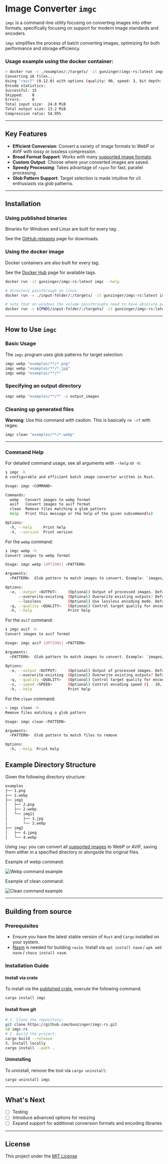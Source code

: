 # Image Converter `imgc`

`imgc` is a command-line utility focusing on converting images into other formats,
 specifically focusing on support for modern image standards and encoders.

`imgc` simplifies the process of batch converting images,
 optimizing for both performance and storage efficiency.

### Usage example using the docker container:
```bash
> docker run -v ./examples/:/targets/ -it gunzinger/imgc-rs:latest imgc avif "**/*.*"
Converting 16 files...
Using "ravif" (0.12.0) with options (quality: 90, speed: 3, bit depth: Eight, color model: RGB)
Encode statistics:
Successful: 15
Skipped:    0
Errors:     0
Total input size:  24.0 MiB
Total output size: 13.2 MiB
Compression ratio: 54.95%
```

---

## Key Features

- **Efficient Conversion**: 
 Convert a variety of image formats to WebP or AVIF with lossy or lossless compression.
- **Broad Format Support**: 
 Works with many [supported image formats](https://docs.rs/image/0.25.6/image/codecs/index.html#supported-formats).
- **Custom Output**:
 Choose where your converted images are saved.
- **Speedy Processing**:
 Takes advantage of `rayon` for fast, parallel processing.
- **Glob Pattern Support**: 
 Target selection is made intuitive for cli enthusiasts via glob patterns.

---

## Installation

### Using published binaries

Binaries for Windows and Linux are built for every tag.

See the [GitHub releases](https://github.com/Gunzinger/imgc-rs/releases) page for downloads.

### Using the docker image

Docker containers are also built for every tag.

See the [Docker Hub](https://hub.docker.com/r/gunzinger/imgc-rs) page for available tags.

```bash
docker run -it gunzinger/imgc-rs:latest imgc --help

# directory passthrough on linux
docker run -v ./input-folder/:/targets/ -it gunzinger/imgc-rs:latest imgc avif "/targets/**/*.png"

# note that on windows the volume passthroughs need to have absolute paths, e.g. (for powershell)
docker run -v ${PWD}/input-folder/:/targets/ -it gunzinger/imgc-rs:latest imgc avif "/targets/**/*.png"

```

---

## How to Use `imgc`

### Basic Usage

The `imgc` program uses glob patterns for target selection:

```bash
imgc webp "examples/**/*.png"
imgc webp "examples/**/*.jpg"
imgc webp "examples/**/*"
```

### Specifying an output directory

```bash
imgc webp "examples/**/*" -o output_images
```

### Cleaning up generated files

**Warning**: Use this command with caution. This is basically `rm -rf` with regex.

```bash
imgc clean "examples/**/*.webp"
```

---

### Command Help

For detailed command usage, see all arguments with `--help` or `-h`:

```bash
❯ imgc -h              
A configurable and efficient batch image converter written in Rust.

Usage: imgc <COMMAND>

Commands:
  webp   Convert images to webp format
  avif   Convert images to avif format
  clean  Remove files matching a glob pattern
  help   Print this message or the help of the given subcommand(s)

Options:
  -h, --help     Print help
  -V, --version  Print version
```

For the `webp` command:

```bash
❯ imgc webp -h                                     
Convert images to webp format

Usage: imgc webp [OPTIONS] <PATTERN>

Arguments:
  <PATTERN>  Glob pattern to match images to convert. Example: `images/**/*.png`

Options:
  -o, --output <OUTPUT>     (Optional) Output of processed images. Defaults to the same location as the original images
      --overwrite-existing  (Optional) Overwrite existing outputs? Defaults to false. (Determined by filename match)
      --lossless            (Optional) Use lossless encoding mode. Defaults to false
  -q, --quality <QUALITY>   (Optional) Control target quality for encoding (0 - 100, lower is worse). Defaults to 90.0
  -h, --help                Print help
```

For the `avif` command:

```bash
❯ imgc avif -h                                     
Convert images to avif format

Usage: imgc avif [OPTIONS] <PATTERN>

Arguments:
  <PATTERN>  Glob pattern to match images to convert. Example: `images/**/*.png`

Options:
  -o, --output <OUTPUT>     (Optional) Output of processed images. Defaults to the same location as the original images
      --overwrite-existing  (Optional) Overwrite existing outputs? Defaults to false. (Determined by filename match)
  -q, --quality <QUALITY>   (Optional) Control target quality for encoding (0 - 100, lower is worse). Defaults to 90.0
  -s, --speed <SPEED>       (Optional) Control encoding speed (1 - 10, lower is much slower but has a better quality and lower filesize). Defaults to 3
  -h, --help                Print help
```

For the `clean` command:

```bash
> imgc clean -h                  
Remove files matching a glob pattern

Usage: imgc clean <PATTERN>

Arguments:
  <PATTERN>  Glob pattern to match files to remove

Options:
  -h, --help  Print help
```

## Example Directory Structure

Given the following directory structure:

```bash
examples
├── 1.png
├── 1.webp
├── img1
│   ├── 2.png
│   ├── 2.webp
│   └── img11
│       ├── 3.jpg
│       └── 3.webp
├── img2
│   ├── 4.jpeg
│   └── 4.webp
```

Using `imgc` you can convert all [supported images](https://docs.rs/image/0.25.6/image/codecs/index.html#supported-formats)
 to WebP or AVIF, saving them either in a specified directory or alongside the original files.

Example of webp command:

![Webp command example](/docs/img/webp_cmd.webp)

Example of clean command:

![Clean command example](/docs/img/clean_cmd.webp)

---

## Building from source

### Prerequisites

- Ensure you have the latest stable version of `Rust` and `Cargo` installed on your system.
- [Nasm](https://www.nasm.us/) is needed for building `rav1e`.
  Install via `apt install nasm` / `apk add nasm` / `choco install nasm`.

### Installation Guide

#### Install via crate

To install via the [published crate](https://crates.io/crates/imgc), execute the following command:

```bash
cargo install imgc
```

#### Install from git

```bash
# 1. Clone the repository:
git clone https://github.com/Gunzinger/imgc-rs.git
cd imgc-rs
# 2. Build the project:
cargo build --release
3. Install locally
cargo install --path .
```

#### Uninstalling

To uninstall, remove the tool via `cargo uninstall`:

```bash
cargo uninstall imgc
```

---

## What's Next

- [ ] Testing
- [ ] Introduce advanced options for resizing
- [ ] Expand support for additional conversion formats and encoding libraries

---

## License

This project under the [MIT License](LICENCE)
